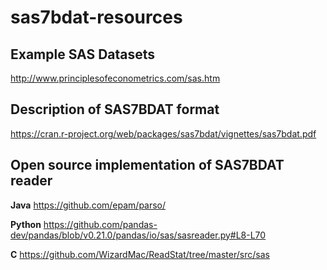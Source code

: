 # sas7bdat-resources

## Example SAS Datasets
http://www.principlesofeconometrics.com/sas.htm

## Description of SAS7BDAT format
https://cran.r-project.org/web/packages/sas7bdat/vignettes/sas7bdat.pdf

## Open source implementation of SAS7BDAT reader
**Java** https://github.com/epam/parso/

**Python** https://github.com/pandas-dev/pandas/blob/v0.21.0/pandas/io/sas/sasreader.py#L8-L70

**C** https://github.com/WizardMac/ReadStat/tree/master/src/sas

